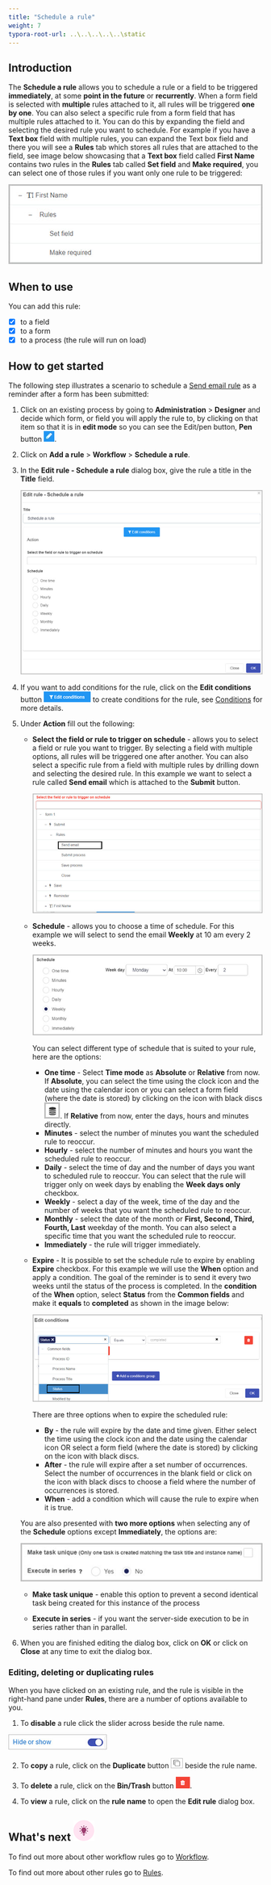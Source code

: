 ```yaml
---
title: "Schedule a rule"
weight: 7
typora-root-url: ..\..\..\..\..\static
---
```


## Introduction

The **Schedule a rule** allows you to schedule a rule or a field to be triggered **immediately**, at some **point in the future** or **recurrently**. When a form field is selected with **multiple** rules attached to it, all rules will be triggered **one by one**. You can also select a specific rule from a form field that has multiple rules attached to it. You can do this by expanding the field and selecting the desired rule you want to schedule. For example if you have a **Text box** field with multiple rules, you can expand the Text box field and there you will see a **Rules** tab which stores all rules that are attached to the field, see image below showcasing that a **Text box** field called **First Name** contains two rules in the **Rules** tab called **Set field** and **Make required**, you can select one of those rules if you want only one rule to be triggered:

![Selecting one rule to be triggered](/images/schedule-rule-single-rule.jpg)

## When to use 

You can add this rule:
- [x] to a field
- [x] to a form 
- [x] to a process (the rule will run on load)

## How to get started

The following step illustrates a scenario to schedule a [Send email rule](/docs/platform/rules/communications/send-email/) as a reminder after a form has been submitted:

1. Click on an existing process by going to **Administration** > **Designer** and decide which form, or field you will apply the rule to, by clicking on that item so that it is in **edit mode** so you can see the Edit/pen button,  **Pen** button ![Pen button](/images/penicon.png).

2. Click on **Add a rule** > **Workflow** > **Schedule a rule**. 

3. In the **Edit rule - Schedule a rule** dialog box, give the rule a title in the **Title** field.

   ![Go to form rule](/images/schedule-rule-details.jpg)

4. If you want to add conditions for the rule, click on the **Edit conditions** button ![Edit conditions button](/images/editconditions.png) to create conditions for the rule, see [Conditions](/docs/platform/rules/general/add-conditions/) for more details.

5. Under **Action** fill out the following:

   - **Select the field or rule to trigger on schedule** - allows you to select a field or rule you want to trigger. By selecting a field with multiple options, all rules will be triggered one after another. You can also select a specific rule from a field with multiple rules by drilling down and selecting the desired rule. In this example we want to select a rule called **Send email** which is attached to the **Submit** button.

      ![Schedule a send email rule](/images/schedule-rule-send-email.jpg)

   - **Schedule** - allows you to choose a time of schedule. For this example we will select to send the email **Weekly** at 10 am every 2 weeks.

     ![Schedule a send email rule](/images/schedule-rule-weekly.jpg)

     You can select different type of schedule that is suited to your rule, here are the options:

     - **One time** - Select **Time mode** as **Absolute** or **Relative** from now.  If **Absolute**, you can select the time using the clock icon and the date using the calendar icon or you can select a form field (where the date is stored) by clicking on the icon with black discs ![Disks](/images/icon-blackdisks.jpg).  If **Relative** from now, enter the days, hours and minutes directly.
     - **Minutes** - select the number of minutes you want the scheduled rule to reoccur.
     - **Hourly** - select the number of minutes and hours you want the scheduled rule to reoccur.
     - **Daily** - select the time of day and the number of days you want to scheduled rule to reoccur. You can select that the rule will trigger only on week days by enabling the **Week days only** checkbox.
     - **Weekly** - select a day of the week, time of the day and the number of weeks that you want the scheduled rule to reoccur.
     - **Monthly** - select the date of the month or **First, Second, Third, Fourth, Last** weekday of the month. You can also select a specific time that you want the scheduled rule to reoccur.
     - **Immediately** - the rule will trigger immediately.

   - **Expire** - It is possible to set the schedule rule to expire by enabling **Expire** checkbox. For this example we will use the **When** option and apply a condition. The goal of the reminder is to send it every two weeks until the status of the process is completed. In the **condition** of the **When** option, select **Status** from the **Common fields** and make it **equals** to **completed** as shown in the image below:

     ![Schedule a send email rule](/images/schedule-rule-status.jpg)

     There are three options when to expire the scheduled rule:

     - **By** - the rule will expire by the date and time given.  Either select the time using the clock icon and the date using the calendar icon OR select a form field (where the date is stored) by clicking on the icon with black discs.
     - **After** - the rule will expire after a set number of occurrences.  Select the number of occurrences in the blank field or click on the icon with black discs to choose a field where the number of occurrences is stored.
     - **When** - add a condition which will cause the rule to expire when it is true.

   You are also presented with **two more options** when selecting any of the **Schedule** options except **Immediately**, the options are:

   ![Extra options for the schedule a rule](/images/schedule-rule-extra-options.jpg)
   
   - **Make task unique** - enable this option to prevent a second identical task being created for this instance of the process
   
   - **Execute in series** - if you want the server-side execution to be in series rather than in parallel.
   
6. When you are finished editing the dialog box, click on **OK** or click on **Close** at any time to exit the dialog box.

### Editing, deleting or duplicating rules

When you have clicked on an existing rule, and the rule is visible in the right-hand pane under **Rules**, there are a number of options available to you.

1. To **disable** a rule click the slider across beside the rule name. 

![Disable a rule](/images/disable-rule.jpg)

2. To **copy** a rule, click on the **Duplicate** button ![Duplicate button](/images/duplicate-button.jpg) beside the rule name. 

3. To **delete** a rule, click on the **Bin/Trash** button ![Bin/Trash button](/images/bin.png).

4. To **view** a rule, click on the **rule name** to open the **Edit rule** dialog box.

## What's next  ![Idea icon](/images/18.png) ##

To find out more about other workflow rules go to [Workflow](/docs/platform/rules/workflow/).

To find out more about other rules go to [Rules](/docs/platform/rules/).
